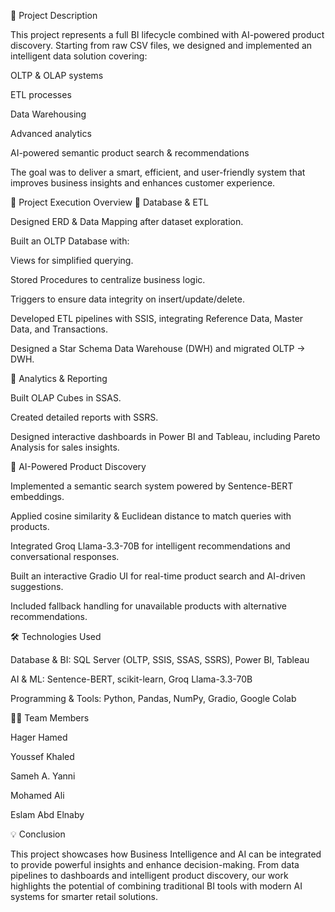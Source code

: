 📝 Project Description

This project represents a full BI lifecycle combined with AI-powered product discovery. Starting from raw CSV files, we designed and implemented an intelligent data solution covering:

OLTP & OLAP systems

ETL processes

Data Warehousing

Advanced analytics

AI-powered semantic product search & recommendations

The goal was to deliver a smart, efficient, and user-friendly system that improves business insights and enhances customer experience.

🚀 Project Execution Overview
🔹 Database & ETL

Designed ERD & Data Mapping after dataset exploration.

Built an OLTP Database with:

Views for simplified querying.

Stored Procedures to centralize business logic.

Triggers to ensure data integrity on insert/update/delete.

Developed ETL pipelines with SSIS, integrating Reference Data, Master Data, and Transactions.

Designed a Star Schema Data Warehouse (DWH) and migrated OLTP → DWH.

🔹 Analytics & Reporting

Built OLAP Cubes in SSAS.

Created detailed reports with SSRS.

Designed interactive dashboards in Power BI and Tableau, including Pareto Analysis for sales insights.

🔹 AI-Powered Product Discovery

Implemented a semantic search system powered by Sentence-BERT embeddings.

Applied cosine similarity & Euclidean distance to match queries with products.

Integrated Groq Llama-3.3-70B for intelligent recommendations and conversational responses.

Built an interactive Gradio UI for real-time product search and AI-driven suggestions.

Included fallback handling for unavailable products with alternative recommendations.

🛠 Technologies Used

Database & BI: SQL Server (OLTP, SSIS, SSAS, SSRS), Power BI, Tableau

AI & ML: Sentence-BERT, scikit-learn, Groq Llama-3.3-70B

Programming & Tools: Python, Pandas, NumPy, Gradio, Google Colab

👩‍💻 Team Members

Hager Hamed

Youssef Khaled

Sameh A. Yanni

Mohamed Ali

Eslam Abd Elnaby

💡 Conclusion

This project showcases how Business Intelligence and AI can be integrated to provide powerful insights and enhance decision-making. From data pipelines to dashboards and intelligent product discovery, our work highlights the potential of combining traditional BI tools with modern AI systems for smarter retail solutions.
